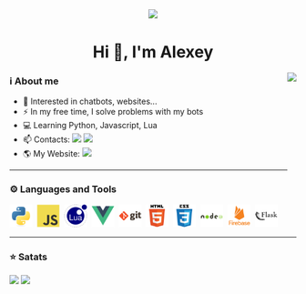 <div align="center">
  <img src="https://github.com/FlamesC0der/FlamesC0der/assets/73310806/6cee6bd7-b917-42f9-984b-f62c4c8c454f" width="100"/>
  <h1>Hi 👋, I'm Alexey</h1>
</div>

<img align="right" src="https://github.com/FlamesC0der/FlamesC0der/assets/73310806/06eedf52-4c83-42ea-87b6-53e615c09d28" height="180">

### ℹ About me

- 👀 Interested in chatbots, websites...
- ⚡️ In my free time, I solve problems with my bots
- 💻 Learning Python, Javascript, Lua
- 📫 Contacts: <a href="https://t.me/FlameCoder0_0" target="_blank"><img src="https://img.shields.io/badge/telegram-blue?logo=telegram&logoColor=white"/></a> <a href="https://discord.gg/3wt8QRndjm" target="_blank"><img src="https://img.shields.io/badge/discord-purple?logo=discord&logoColor=white"/></a>
- 🌎 My Website: <a href="https://flamescoderapi--flamesc0der.repl.co/" target="_blank"><img src="https://img.shields.io/badge/Website-orange?logo=googlechrome&logoColor=white"/></a>

---

### ⚙️ Languages and Tools
<div>
  <img src="https://github.com/devicons/devicon/blob/master/icons/python/python-original.svg" title="Python" alt="Python" width="40" height="40"/>&nbsp;
  <img src="https://github.com/devicons/devicon/blob/master/icons/javascript/javascript-original.svg" title="JavaScript" alt="JavaScript" width="40" height="40"/>&nbsp;
  <img src="https://github.com/devicons/devicon/blob/master/icons/lua/lua-original-wordmark.svg" title="Lua" alt="Lua" width="40" height="40"/>&nbsp;
  <img src="https://github.com/devicons/devicon/blob/master/icons/vuejs/vuejs-original.svg" title="Vuejs" alt="Vuejs" width="40" height="40"/>&nbsp;
  <img src="https://github.com/devicons/devicon/blob/master/icons/git/git-original-wordmark.svg" title="Git" alt="Git" width="40" height="40"/>&nbsp;
  <img src="https://github.com/devicons/devicon/blob/master/icons/html5/html5-original-wordmark.svg" title="Html" alt="Html" width="40" height="40"/>&nbsp;
  <img src="https://github.com/devicons/devicon/blob/master/icons/css3/css3-original-wordmark.svg" title="Css" alt="Css" width="40" height="40"/>&nbsp;
  <img src="https://github.com/devicons/devicon/blob/master/icons/nodejs/nodejs-original-wordmark.svg" title="Nodejs" alt="Nodejs" width="40" height="40"/>&nbsp;
  <img src="https://github.com/devicons/devicon/blob/master/icons/firebase/firebase-plain-wordmark.svg" title="Firebase" alt="FireBase" width="40" height="40"/>&nbsp;
  <img src="https://github.com/devicons/devicon/blob/master/icons/flask/flask-original-wordmark.svg" title="Flask" alt="Flask" width="40" height="40"/>&nbsp;
</div>

---

### ⭐️ Satats
<div>
  <img height="180" src="https://github-readme-stats.vercel.app/api?username=FlamesC0der&show_icons=true&count_private=true&theme=codeSTACKr&bg_color=0d1117&border_color=30363d"/>
  <img align="" height="180" src="https://github-readme-stats.vercel.app/api/top-langs/?username=FlamesC0der&layout=compact&theme=codeSTACKr&border_color=30363d&bg_color=0d1117"/>
</div>
